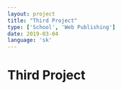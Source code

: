 ```yaml
---
layout: project
title: "Third Project"
type: ['School', 'Web Publishing']
date: 2019-03-04
language: 'sk'
---
```


# Third Project
